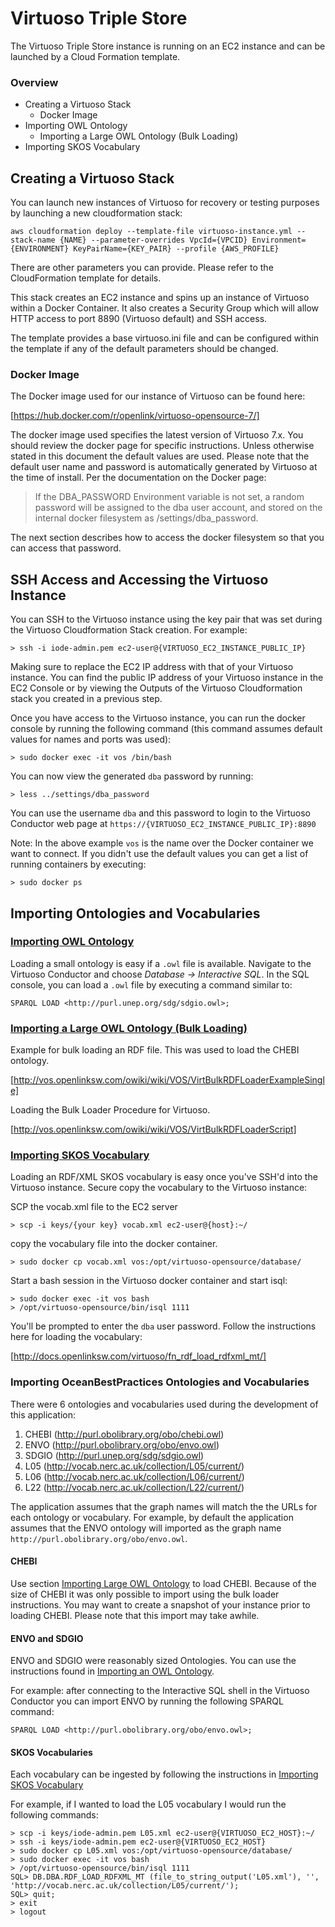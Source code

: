 # Virtuoso Triple Store

The Virtuoso Triple Store instance is running on an EC2 instance and can be launched by a Cloud Formation template.


### Overview

- Creating a Virtuoso Stack
    - Docker Image
- Importing OWL Ontology
    - Importing a Large OWL Ontology (Bulk Loading)
- Importing SKOS Vocabulary

## Creating a Virtuoso Stack

You can launch new instances of Virtuoso for recovery or testing purposes by launching a new cloudformation stack:

```
aws cloudformation deploy --template-file virtuoso-instance.yml --stack-name {NAME} --parameter-overrides VpcId={VPCID} Environment={ENVIRONMENT} KeyPairName={KEY_PAIR} --profile {AWS_PROFILE}
```

There are other parameters you can provide. Please refer to the CloudFormation template for details.

This stack creates an EC2 instance and spins up an instance of Virtuoso within a Docker Container. It also creates a Security Group which will allow HTTP access to port 8890 (Virtuoso default) and SSH access.

The template provides a base virtuoso.ini file and can be configured within the template if any of the default parameters should be changed.

### Docker Image

The Docker image used for our instance of Virtuoso can be found here:

[https://hub.docker.com/r/openlink/virtuoso-opensource-7/]

The docker image used specifies the latest version of Virtuoso 7.x. You should review the docker page for specific instructions. Unless otherwise stated in this document the default values are used. Please note that the default user name and password is automatically generated by Virtuoso at the time of install. Per the documentation on the Docker page:

> If the DBA_PASSWORD Environment variable is not set, a random password will be assigned to the dba user account, and stored on the internal docker filesystem as /settings/dba_password.

The next section describes how to access the docker filesystem so that you can access that password.

## SSH Access and Accessing the Virtuoso Instance

You can SSH to the Virtuoso instance using the key pair that was set during the Virtuoso Cloudformation Stack creation. For example:

```
> ssh -i iode-admin.pem ec2-user@{VIRTUOSO_EC2_INSTANCE_PUBLIC_IP}
```
Making sure to replace the EC2 IP address with that of your Virtuoso instance. You can find the public IP address of your Virtuoso instance in the EC2 Console or by viewing the Outputs of the Virtuoso Cloudformation stack you created in a previous step.

Once you have access to the Virtuoso instance, you can run the docker console by running the following command (this command assumes default values for names and ports was used):

```
> sudo docker exec -it vos /bin/bash
```

You can now view the generated `dba` password by running:

```
> less ../settings/dba_password
```

You can use the username `dba` and this password to login to the Virtuoso Conductor web page at `https://{VIRTUOSO_EC2_INSTANCE_PUBLIC_IP}:8890`

Note: In the above example `vos` is the name over the Docker container we want to connect. If you didn't use the default values you can get a list of running containers by executing:

```
> sudo docker ps
```



## Importing Ontologies and Vocabularies

### [Importing OWL Ontology](#import-owl)

Loading a small ontology is easy if a `.owl` file is available. Navigate to the Virtuoso Conductor and choose _Database -> Interactive SQL_. In the SQL console, you can load a `.owl` file by executing a command similar to:

```
SPARQL LOAD <http://purl.unep.org/sdg/sdgio.owl>;
```

### [Importing a Large OWL Ontology (Bulk Loading)](#import-large-owl)

Example for bulk loading an RDF file. This was used to load the CHEBI ontology.

[http://vos.openlinksw.com/owiki/wiki/VOS/VirtBulkRDFLoaderExampleSingle]

Loading the Bulk Loader Procedure for Virtuoso.

[http://vos.openlinksw.com/owiki/wiki/VOS/VirtBulkRDFLoaderScript]

### [Importing SKOS Vocabulary](#import-skos-vocabulary)

Loading an RDF/XML SKOS vocabulary is easy once you've SSH'd into the Virtuoso instance. Secure copy the vocabulary to the Virtuoso instance:

SCP the vocab.xml file to the EC2 server
```
> scp -i keys/{your key} vocab.xml ec2-user@{host}:~/
```
copy the vocabulary file into the docker container.

```
> sudo docker cp vocab.xml vos:/opt/virtuoso-opensource/database/
```

Start a bash session in the Virtuoso docker container and start isql:

```
> sudo docker exec -it vos bash
> /opt/virtuoso-opensource/bin/isql 1111
```

You'll be prompted to enter the `dba` user password. Follow the instructions here for loading the vocabulary:

[http://docs.openlinksw.com/virtuoso/fn_rdf_load_rdfxml_mt/]

### Importing OceanBestPractices Ontologies and Vocabularies

There were 6 ontologies and vocabularies used during the development of this application:

  1. CHEBI (http://purl.obolibrary.org/obo/chebi.owl)
  2. ENVO (http://purl.obolibrary.org/obo/envo.owl)
  3. SDGIO (http://purl.unep.org/sdg/sdgio.owl)
  4. L05 (http://vocab.nerc.ac.uk/collection/L05/current/)
  5. L06 (http://vocab.nerc.ac.uk/collection/L06/current/)
  6. L22 (http://vocab.nerc.ac.uk/collection/L22/current/)

The application assumes that the graph names will match the the URLs for each ontology or vocabulary. For example, by default the application assumes that the ENVO ontology will imported as the graph name `http://purl.obolibrary.org/obo/envo.owl`.

#### CHEBI

Use section [Importing Large OWL Ontology](#large-owl-load) to load CHEBI. Because of the size of CHEBI it was only possible to import using the bulk loader instructions. You may want to create a snapshot of your instance prior to loading CHEBI. Please note that this import may take awhile.

#### ENVO and SDGIO

ENVO and SDGIO were reasonably sized Ontologies. You can use the instructions found in [Importing an OWL Ontology](#import-owl).

For example: after connecting to the Interactive SQL shell in the Virtuoso Conductor you can import ENVO by running the following SPARQL command:

```
SPARQL LOAD <http://purl.obolibrary.org/obo/envo.owl>;
```

#### SKOS Vocabularies

Each vocabulary can be ingested by following the instructions in [Importing SKOS Vocabulary](#import-skos-vocabulary)

For example, if I wanted to load the L05 vocabulary I would run the following commands:

```
> scp -i keys/iode-admin.pem L05.xml ec2-user@{VIRTUOSO_EC2_HOST}:~/
> ssh -i keys/iode-admin.pem ec2-user@{VIRTUOSO_EC2_HOST}
> sudo docker cp L05.xml vos:/opt/virtuoso-opensource/database/
> sudo docker exec -it vos bash
> /opt/virtuoso-opensource/bin/isql 1111
SQL> DB.DBA.RDF_LOAD_RDFXML_MT (file_to_string_output('L05.xml'), '', 'http://vocab.nerc.ac.uk/collection/L05/current/');
SQL> quit;
> exit
> logout
```
